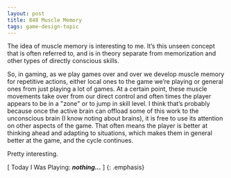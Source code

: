 ```yaml
---
layout: post
title: 848 Muscle Memory
tags: game-design-topic
---
```

The idea of muscle memory is interesting to me.  It’s this unseen concept that is often referred to, and is in theory separate from memorization and other types of directly conscious skills.

So, in gaming, as we play games over and over we develop muscle memory for repetitive actions, either local ones to the game we’re playing or general ones from just playing a lot of games.  At a certain point, these muscle movements take over from our direct control and often times the player appears to be in a "zone" or to jump in skill level.  I think that’s probably because once the active brain can offload some of this work to the unconscious brain (I know noting about brains), it is free to use its attention on other aspects of the game.  That often means the player is better at thinking ahead and adapting to situations, which makes them in general better at the game, and the cycle continues.

Pretty interesting.

[ Today I Was Playing: ***nothing...*** ]
{: .emphasis}

